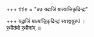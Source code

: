 +++
title = "०७ यदाजिं यात्याजिकृदिन्द्रः"

+++
यदा॒जिं यात्या॑जि॒कृदिन्द्रः॑ स्वश्व॒युरुप॑ ।  
र॒थीत॑मो र॒थीना॑म् ॥